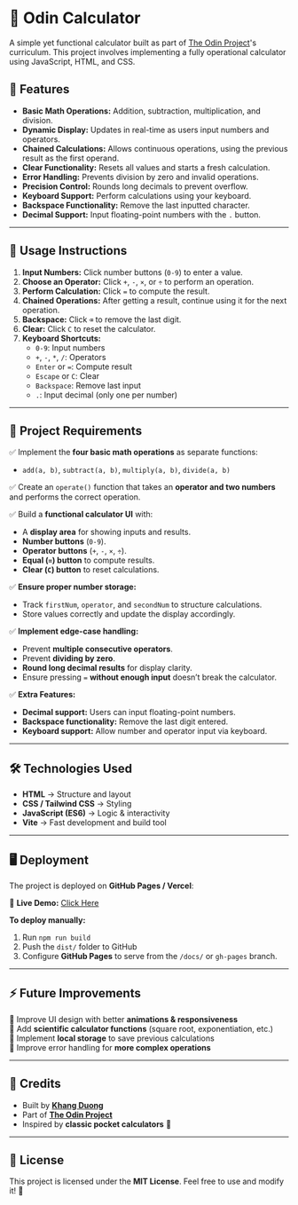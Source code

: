 # 🧮 Odin Calculator

A simple yet functional calculator built as part of [The Odin Project](https://www.theodinproject.com/)'s curriculum. This project involves implementing a fully operational calculator using JavaScript, HTML, and CSS.

## 🚀 Features

-   **Basic Math Operations:** Addition, subtraction, multiplication, and division.
-   **Dynamic Display:** Updates in real-time as users input numbers and operators.
-   **Chained Calculations:** Allows continuous operations, using the previous result as the first operand.
-   **Clear Functionality:** Resets all values and starts a fresh calculation.
-   **Error Handling:** Prevents division by zero and invalid operations.
-   **Precision Control:** Rounds long decimals to prevent overflow.
-   **Keyboard Support:** Perform calculations using your keyboard.
-   **Backspace Functionality:** Remove the last inputted character.
-   **Decimal Support:** Input floating-point numbers with the `.` button.

---

## 📌 Usage Instructions

1. **Input Numbers:** Click number buttons (`0-9`) to enter a value.
2. **Choose an Operator:** Click `+`, `-`, `×`, or `÷` to perform an operation.
3. **Perform Calculation:** Click `=` to compute the result.
4. **Chained Operations:** After getting a result, continue using it for the next operation.
5. **Backspace:** Click `⌫` to remove the last digit.
6. **Clear:** Click `C` to reset the calculator.
7. **Keyboard Shortcuts:**
    - `0-9`: Input numbers
    - `+`, `-`, `*`, `/`: Operators
    - `Enter` or `=`: Compute result
    - `Escape` or `C`: Clear
    - `Backspace`: Remove last input
    - `.`: Input decimal (only one per number)

---

## 🎯 Project Requirements

✅ Implement the **four basic math operations** as separate functions:

-   `add(a, b)`, `subtract(a, b)`, `multiply(a, b)`, `divide(a, b)`

✅ Create an `operate()` function that takes an **operator and two numbers** and performs the correct operation.

✅ Build a **functional calculator UI** with:

-   A **display area** for showing inputs and results.
-   **Number buttons** (`0-9`).
-   **Operator buttons** (`+`, `-`, `×`, `÷`).
-   **Equal (`=`) button** to compute results.
-   **Clear (`C`) button** to reset calculations.

✅ **Ensure proper number storage:**

-   Track `firstNum`, `operator`, and `secondNum` to structure calculations.
-   Store values correctly and update the display accordingly.

✅ **Implement edge-case handling:**

-   Prevent **multiple consecutive operators**.
-   Prevent **dividing by zero**.
-   **Round long decimal results** for display clarity.
-   Ensure pressing `=` **without enough input** doesn’t break the calculator.

✅ **Extra Features:**

-   **Decimal support:** Users can input floating-point numbers.
-   **Backspace functionality:** Remove the last digit entered.
-   **Keyboard support:** Allow number and operator input via keyboard.

---

## 🛠️ Technologies Used

-   **HTML** → Structure and layout
-   **CSS / Tailwind CSS** → Styling
-   **JavaScript (ES6)** → Logic & interactivity
-   **Vite** → Fast development and build tool

---

## 🖥️ Deployment

The project is deployed on **GitHub Pages / Vercel**:

🔗 **Live Demo:** [Click Here](odin-calculator-flame.vercel.app/)

**To deploy manually:**

1. Run `npm run build`
2. Push the `dist/` folder to GitHub
3. Configure **GitHub Pages** to serve from the `/docs/` or `gh-pages` branch.

---

## ⚡ Future Improvements

🔹 Improve UI design with better **animations & responsiveness**  
🔹 Add **scientific calculator functions** (square root, exponentiation, etc.)  
🔹 Implement **local storage** to save previous calculations  
🔹 Improve error handling for **more complex operations**

---

## 🎉 Credits

-   Built by **[Khang Duong](https://github.com/khangbeo)**
-   Part of **[The Odin Project](https://www.theodinproject.com/)**
-   Inspired by **classic pocket calculators** 🧮

---

## 📜 License

This project is licensed under the **MIT License**. Feel free to use and modify it! 🎨
